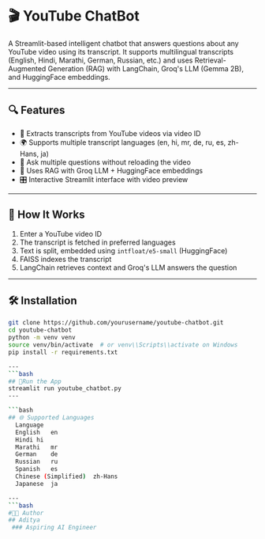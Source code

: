 # 🎬 YouTube ChatBot

A Streamlit-based intelligent chatbot that answers questions about any YouTube video using its transcript. It supports multilingual transcripts (English, Hindi, Marathi, German, Russian, etc.) and uses Retrieval-Augmented Generation (RAG) with LangChain, Groq's LLM (Gemma 2B), and HuggingFace embeddings.

---

## 🔍 Features

- 🎥 Extracts transcripts from YouTube videos via video ID
- 🌍 Supports multiple transcript languages (en, hi, mr, de, ru, es, zh-Hans, ja)
- 💬 Ask multiple questions without reloading the video
- 🧠 Uses RAG with Groq LLM + HuggingFace embeddings
- 🎛️ Interactive Streamlit interface with video preview

---

## 🧠 How It Works

1. Enter a YouTube video ID
2. The transcript is fetched in preferred languages
3. Text is split, embedded using `intfloat/e5-small` (HuggingFace)
4. FAISS indexes the transcript
5. LangChain retrieves context and Groq's LLM answers the question

---

## 🛠️ Installation

```bash
git clone https://github.com/yourusername/youtube-chatbot.git
cd youtube-chatbot
python -m venv venv
source venv/bin/activate  # or venv\\Scripts\\activate on Windows
pip install -r requirements.txt

---
```bash
## 🚀Run the App
streamlit run youtube_chatbot.py
---

```bash
## 🌐 Supported Languages
  Language
  English	en
  Hindi	hi
  Marathi	mr
  German	de
  Russian	ru
  Spanish	es
  Chinese (Simplified)	zh-Hans
  Japanese	ja

---
```bash
#👨‍💻 Author
## Aditya
 ### Aspiring AI Engineer
